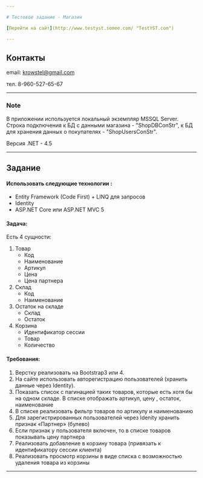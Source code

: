 ```yaml
---

# Тестовое задание - Магазин

[Перейти на сайт](http://www.testyst.somee.com/ "TestYST.com")

---
```


## Контакты

email: <krowstel@gmail.com>

тел. 8-960-527-65-67

---

### Note
В приложении используется локальный экземпляр MSSQL Server.
Строка подключения к БД с данными магазина - "ShopDBConStr", 
к БД для хранения данных о покупателях - "ShopUsersConStr".

Версия .NET - 4.5

---
## Задание
#### Использовать следующие технологии :
+ Entity Framework (Code First) + LINQ для запросов
+ Identity
+ ASP.NET Core или ASP.NET MVC 5
#### Задача:
Есть 4 сущности:
<ol>
  <li> Товар 
    <ul>
      <li> Код </li>
      <li> Наименование </li>
      <li> Артикул </li>
      <li> Цена </li>
      <li> Цена партнера </li>
    </ul>
  </li>
  <li> Склад 
    <ul>
      <li> Код </li>
      <li> Наименование </li>
    </ul>
  </li>
  <li> Остаток на складе
    <ul>
      <li> Склад </li>
      <li> Остаток </li>
    </ul>
  </li>
  <li> Корзина
    <ul>
      <li> Идентификатор сессии </li>
      <li> Товар </li>
      <li> Количество </li>
    </ul>  
  </li>
</ol>

#### Требования:
1. Верстку реализовать на Bootstrap3 или 4.
2. На сайте использовать авторегистрацию пользователей (хранить данные
через Identity).
3. Показать список с пагинацией таких товаров, которые есть хотя бы на одном
складе. В списке отображать артикул, цену , остаток, наименование
4. В списке реализовать фильтр товаров по артикулу и наименованию
5. Для зарегистрированных пользователей через Idenity хранить признак
«Партнер» (булево)
6. Если признак у пользователя включен, то в списке товаров показывать
цену партнера
7. Реализовать добавление в корзину товара (привязать к идентификатору
сессии клиента)
8. Реализовать просмотр корзины в виде списка с возможностью удаления
товара из корзины

---

